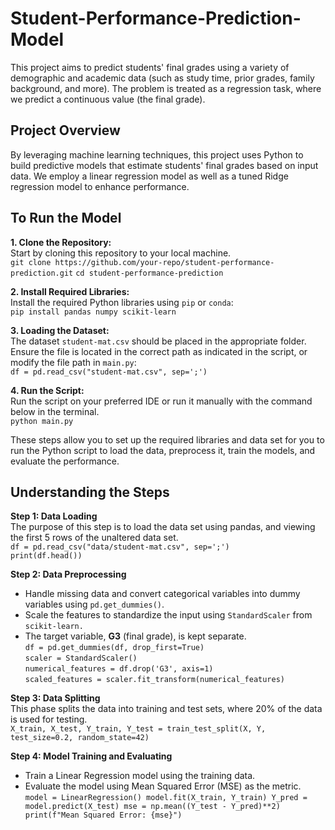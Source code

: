 # Student-Performance-Prediction-Model #

This project aims to predict students' final grades using a variety of demographic and academic data (such as study time, prior grades, family background, and more). The problem is treated as a regression task, where we predict a continuous value (the final grade).

## Project Overview ##
By leveraging machine learning techniques, this project uses Python to build predictive models that estimate students' final grades based on input data. We employ a linear regression model as well as a tuned Ridge regression model to enhance performance.

## To Run the Model ##

**1. Clone the Repository:**<br/>
Start by cloning this repository to your local machine.<br/>
`git clone https://github.com/your-repo/student-performance-prediction.git`
`cd student-performance-prediction`

**2. Install Required Libraries:**<br/>
Install the required Python libraries using `pip` or `conda`:<br/>
`pip install pandas numpy scikit-learn`

**3. Loading the Dataset:**<br/>
The dataset `student-mat.csv` should be placed in the appropriate folder. Ensure the file is located in the correct path as indicated in the script, or modify the file path in `main.py`:<br/>
`df = pd.read_csv("student-mat.csv", sep=';')`

**4. Run the Script:**<br/>
Run the script on your preferred IDE or run it manually with the command below in the terminal.<br/>
`python main.py`

These steps allow you to set up the required libraries and data set for you to run the Python script to load the data, preprocess it, train the models, and evaluate the performance.

## Understanding the Steps ##

**Step 1: Data Loading**<br/>
The purpose of this step is to load the data set using pandas, and viewing the first 5 rows of the unaltered data set.<br/>
`df = pd.read_csv("data/student-mat.csv", sep=';')`<br/>
`print(df.head())`

**Step 2: Data Preprocessing**<br/>
* Handle missing data and convert categorical variables into dummy variables using `pd.get_dummies()`.<br/>
* Scale the features to standardize the input using `StandardScaler` from `scikit-learn.`<br/>
* The target variable, **G3** (final grade), is kept separate.<br/>
`df = pd.get_dummies(df, drop_first=True)`<br/>
`scaler = StandardScaler()`<br/>
`numerical_features = df.drop('G3', axis=1)`<br/>
`scaled_features = scaler.fit_transform(numerical_features)`

**Step 3: Data Splitting**<br/>
This phase splits the data into training and test sets, where 20% of the data is used for testing.<br/>
`X_train, X_test, Y_train, Y_test = train_test_split(X, Y, test_size=0.2, random_state=42)`

**Step 4: Model Training and Evaluating**<br/>
* Train a Linear Regression model using the training data.<br/>
* Evaluate the model using Mean Squared Error (MSE) as the metric.<br/>
`model = LinearRegression()
model.fit(X_train, Y_train)
Y_pred = model.predict(X_test)
mse = np.mean((Y_test - Y_pred)**2)
print(f"Mean Squared Error: {mse}")`





